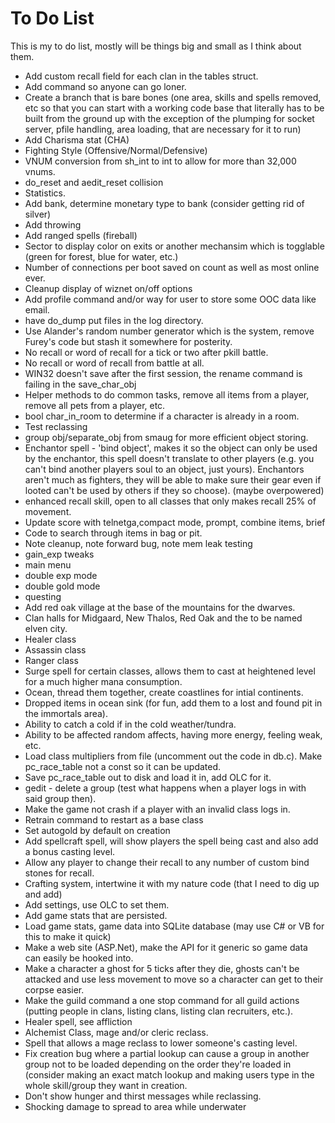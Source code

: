 To Do List
==========

This is my to do list, mostly will be things big and small as I think about them.

  - Add custom recall field for each clan in the tables struct.
  - Add command so anyone can go loner.
  - Create a branch that is bare bones (one area, skills and spells removed, etc so that you can 
    start with a working code base that literally has to be built from the ground up with the 
    exception of the plumping for socket server, pfile handling, area loading, that are necessary
    for it to run)
  - Add Charisma stat (CHA)
  - Fighting Style (Offensive/Normal/Defensive)
  - VNUM conversion from sh_int to int to allow for more than 32,000 vnums.
  - do_reset and aedit_reset collision
  - Statistics.
  - Add bank, determine monetary type to bank (consider getting rid of silver)
  - Add throwing
  - Add ranged spells (fireball)
  - Sector to display color on exits or another mechansim which is togglable (green for forest, blue for water, etc.)
  - Number of connections per boot saved on count as well as most online ever.
  - Cleanup display of wiznet on/off options
  - Add profile command and/or way for user to store some OOC data like email.
  - have do_dump put files in the log directory.
  - Use Alander's random number generator which is the system, remove Furey's code but stash it somewhere for posterity.
  - No recall or word of recall for a tick or two after pkill battle.  
  - No recall or word of recall from battle at all.
  - WIN32 doesn't save after the first session, the rename command is failing in the save_char_obj
  - Helper methods to do common tasks, remove all items from a player, remove all pets from a player, etc.
  - bool char_in_room to determine if a character is already in a room.
  - Test reclassing
  - group obj/separate_obj from smaug for more efficient object storing.
  - Enchantor spell - 'bind object', makes it so the object can only be used by the enchantor, this
    spell doesn't translate to other players (e.g. you can't bind another players soul to an object,
    just yours).  Enchantors aren't much as fighters, they will be able to make sure their gear even
    if looted can't be used by others if they so choose).  (maybe overpowered)
  - enhanced recall skill, open to all classes that only makes recall 25% of movement.
  - Update score with telnetga,compact mode, prompt, combine items, brief
  - Code to search through items in bag or pit.
  - Note cleanup, note forward bug, note mem leak testing
  - gain_exp tweaks
  - main menu
  - double exp mode
  - double gold mode
  - questing
  - Add red oak village at the base of the mountains for the dwarves.
  - Clan halls for Midgaard, New Thalos, Red Oak and the to be named elven city.
  - Healer class
  - Assassin class
  - Ranger class
  - Surge spell for certain classes, allows them to cast at heightened
    level for a much higher mana consumption.  
  - Ocean, thread them together, create coastlines for intial continents.
  - Dropped items in ocean sink (for fun, add them to a lost and found pit in the immortals area).
  - Ability to catch a cold if in the cold weather/tundra.
  - Ability to be affected random affects, having more energy, feeling weak, etc.
  - Load class multipliers from file (uncomment out the code in db.c).  Make pc_race_table not a const so it can be updated.
  - Save pc_race_table out to disk and load it in, add OLC for it.
  - gedit - delete a group (test what happens when a player logs in with said group then).
  - Make the game not crash if a player with an invalid class logs in.
  - Retrain command to restart as a base class
  - Set autogold by default on creation
  - Add spellcraft spell, will show players the spell being cast and also add a bonus casting level.
  - Allow any player to change their recall to any number of custom bind stones for recall.
  - Crafting system, intertwine it with my nature code (that I need to dig up and add)
  - Add settings, use OLC to set them.
  - Add game stats that are persisted.  
  - Load game stats, game data into SQLite database (may use C# or VB for this to make it quick)
  - Make a web site (ASP.Net), make the API for it generic so game data can easily be hooked into.
  - Make a character a ghost for 5 ticks after they die, ghosts can't be attacked and use less movement
    to move so a character can get to their corpse easier.
  - Make the guild command a one stop command for all guild actions (putting people in clans, listing
    clans, listing clan recruiters, etc.).
  - Healer spell, see affliction
  - Alchemist Class, mage and/or cleric reclass.
  - Spell that allows a mage reclass to lower someone's casting level.
  - Fix creation bug where a partial lookup can cause a group in another group not to be loaded 
    depending on the order they're loaded in (consider making an exact match lookup and making 
    users type in the whole skill/group they want in creation.
  - Don't show hunger and thirst messages while reclassing.
  - Shocking damage to spread to area while underwater
